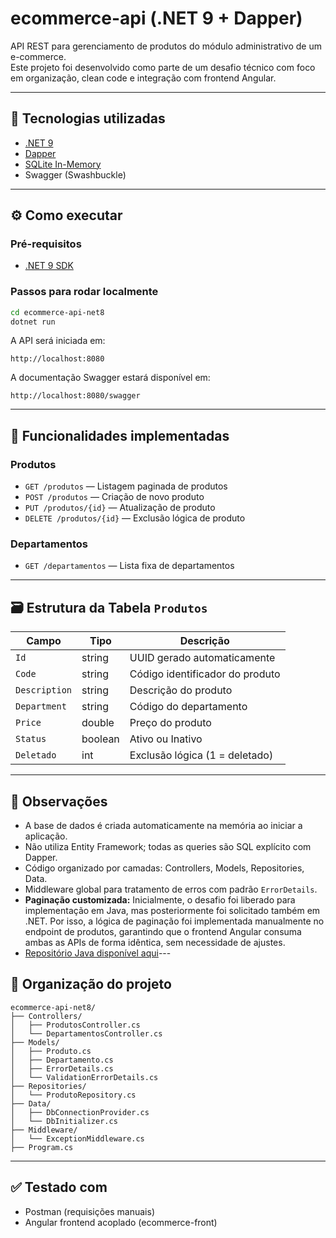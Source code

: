 # ecommerce-api (.NET 9 + Dapper)

API REST para gerenciamento de produtos do módulo administrativo de um e-commerce.  
Este projeto foi desenvolvido como parte de um desafio técnico com foco em organização, clean code e integração com frontend Angular.

---

## 📌 Tecnologias utilizadas

- [.NET 9](https://dotnet.microsoft.com/)
- [Dapper](https://github.com/DapperLib/Dapper)
- [SQLite In-Memory](https://www.sqlite.org/inmemorydb.html)
- Swagger (Swashbuckle)

---

## ⚙️ Como executar

### Pré-requisitos

- [.NET 9 SDK](https://dotnet.microsoft.com/en-us/download/dotnet/9.0)

### Passos para rodar localmente

```bash
cd ecommerce-api-net8
dotnet run
```

A API será iniciada em:

```
http://localhost:8080
```

A documentação Swagger estará disponível em:

```
http://localhost:8080/swagger
```

---

## 🔧 Funcionalidades implementadas
### Produtos

- `GET /produtos` — Listagem paginada de produtos
- `POST /produtos` — Criação de novo produto
- `PUT /produtos/{id}` — Atualização de produto
- `DELETE /produtos/{id}` — Exclusão lógica de produto

### Departamentos

- `GET /departamentos` — Lista fixa de departamentos

---

## 🗃️ Estrutura da Tabela `Produtos`

| Campo         | Tipo     | Descrição                           |
|---------------|----------|-------------------------------------|
| `Id`          | string   | UUID gerado automaticamente         |
| `Code`        | string   | Código identificador do produto     |
| `Description` | string   | Descrição do produto                |
| `Department`  | string   | Código do departamento              |
| `Price`       | double   | Preço do produto                    |
| `Status`      | boolean  | Ativo ou Inativo                    |
| `Deletado`    | int      | Exclusão lógica (1 = deletado)      |

---

## 🏁 Observações

- A base de dados é criada automaticamente na memória ao iniciar a aplicação.
- Não utiliza Entity Framework; todas as queries são SQL explícito com Dapper.
- Código organizado por camadas: Controllers, Models, Repositories, Data.
- Middleware global para tratamento de erros com padrão `ErrorDetails`.
- **Paginação customizada:** Inicialmente, o desafio foi liberado para implementação em Java, mas posteriormente foi solicitado também em .NET. Por isso, a lógica de paginação foi implementada manualmente no endpoint de produtos, garantindo que o frontend Angular consuma ambas as APIs de forma idêntica, sem necessidade de ajustes.
- [Repositório Java disponível aqui](https://github.com/lelicerre/ecommerce-api)---

## 📁 Organização do projeto

```
ecommerce-api-net8/
├── Controllers/
│   ├── ProdutosController.cs
│   └── DepartamentosController.cs
├── Models/
│   ├── Produto.cs
│   ├── Departamento.cs
│   ├── ErrorDetails.cs
│   └── ValidationErrorDetails.cs
├── Repositories/
│   └── ProdutoRepository.cs
├── Data/
│   ├── DbConnectionProvider.cs
│   └── DbInitializer.cs
├── Middleware/
│   └── ExceptionMiddleware.cs
├── Program.cs
```

---

## ✅ Testado com

- Postman (requisições manuais)
- Angular frontend acoplado (ecommerce-front)
